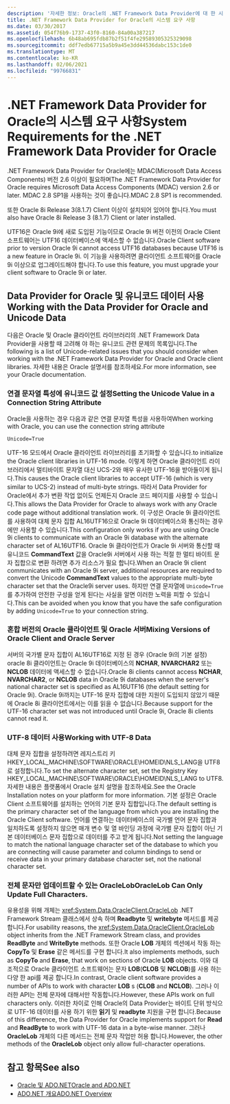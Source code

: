 ```yaml
---
description: '자세한 정보: Oracle의 .NET Framework Data Provider에 대 한 시스템 요구 사항'
title: .NET Framework Data Provider for Oracle의 시스템 요구 사항
ms.date: 03/30/2017
ms.assetid: 054f76b9-1737-43f0-8160-84a00a387217
ms.openlocfilehash: 6b48ab695fdb87b2f51f4fe29589305325329098
ms.sourcegitcommit: ddf7edb67715a5b9a45e3dd44536dabc153c1de0
ms.translationtype: MT
ms.contentlocale: ko-KR
ms.lasthandoff: 02/06/2021
ms.locfileid: "99766831"
---
```

# <a name="system-requirements-for-the-net-framework-data-provider-for-oracle"></a><span data-ttu-id="e38f1-103">.NET Framework Data Provider for Oracle의 시스템 요구 사항</span><span class="sxs-lookup"><span data-stu-id="e38f1-103">System Requirements for the .NET Framework Data Provider for Oracle</span></span>

<span data-ttu-id="e38f1-104">.NET Framework Data Provider for Oracle에는 MDAC(Microsoft Data Access Components) 버전 2.6 이상이 필요하며</span><span class="sxs-lookup"><span data-stu-id="e38f1-104">The .NET Framework Data Provider for Oracle requires Microsoft Data Access Components (MDAC) version 2.6 or later.</span></span> <span data-ttu-id="e38f1-105">MDAC 2.8 SP1을 사용하는 것이 좋습니다.</span><span class="sxs-lookup"><span data-stu-id="e38f1-105">MDAC 2.8 SP1 is recommended.</span></span>  
  
 <span data-ttu-id="e38f1-106">또한 Oracle 8i Release 3(8.1.7) Client 이상이 설치되어 있어야 합니다.</span><span class="sxs-lookup"><span data-stu-id="e38f1-106">You must also have Oracle 8i Release 3 (8.1.7) Client or later installed.</span></span>  
  
 <span data-ttu-id="e38f1-107">UTF16은 Oracle 9i에 새로 도입된 기능이므로 Oracle 9i 버전 이전의 Oracle Client 소프트웨어는 UTF16 데이터베이스에 액세스할 수 없습니다.</span><span class="sxs-lookup"><span data-stu-id="e38f1-107">Oracle Client software prior to version Oracle 9i cannot access UTF16 databases because UTF16 is a new feature in Oracle 9i.</span></span> <span data-ttu-id="e38f1-108">이 기능을 사용하려면 클라이언트 소프트웨어를 Oracle 9i 이상으로 업그레이드해야 합니다.</span><span class="sxs-lookup"><span data-stu-id="e38f1-108">To use this feature, you must upgrade your client software to Oracle 9i or later.</span></span>  
  
## <a name="working-with-the-data-provider-for-oracle-and-unicode-data"></a><span data-ttu-id="e38f1-109">Data Provider for Oracle 및 유니코드 데이터 사용</span><span class="sxs-lookup"><span data-stu-id="e38f1-109">Working with the Data Provider for Oracle and Unicode Data</span></span>  

<span data-ttu-id="e38f1-110">다음은 Oracle 및 Oracle 클라이언트 라이브러리의 .NET Framework Data Provider을 사용할 때 고려해 야 하는 유니코드 관련 문제의 목록입니다.</span><span class="sxs-lookup"><span data-stu-id="e38f1-110">The following is a list of Unicode-related issues that you should consider when working with the .NET Framework Data Provider for Oracle and Oracle client libraries.</span></span> <span data-ttu-id="e38f1-111">자세한 내용은 Oracle 설명서를 참조하세요.</span><span class="sxs-lookup"><span data-stu-id="e38f1-111">For more information, see your Oracle documentation.</span></span>  
  
### <a name="setting-the-unicode-value-in-a-connection-string-attribute"></a><span data-ttu-id="e38f1-112">연결 문자열 특성에 유니코드 값 설정</span><span class="sxs-lookup"><span data-stu-id="e38f1-112">Setting the Unicode Value in a Connection String Attribute</span></span>  

<span data-ttu-id="e38f1-113">Oracle을 사용하는 경우 다음과 같은 연결 문자열 특성을 사용하여</span><span class="sxs-lookup"><span data-stu-id="e38f1-113">When working with Oracle, you can use the connection string attribute</span></span>  
  
`Unicode=True`
  
<span data-ttu-id="e38f1-114">UTF-16 모드에서 Oracle 클라이언트 라이브러리를 초기화할 수 있습니다.</span><span class="sxs-lookup"><span data-stu-id="e38f1-114">to initialize the Oracle client libraries in UTF-16 mode.</span></span> <span data-ttu-id="e38f1-115">이렇게 하면 Oracle 클라이언트 라이브러리에서 멀티바이트 문자열 대신 UCS-2와 매우 유사한 UTF-16을 받아들이게 됩니다.</span><span class="sxs-lookup"><span data-stu-id="e38f1-115">This causes the Oracle client libraries to accept UTF-16 (which is very similar to UCS-2) instead of multi-byte strings.</span></span> <span data-ttu-id="e38f1-116">따라서 Data Provider for Oracle에서 추가 변환 작업 없이도 언제든지 Oracle 코드 페이지를 사용할 수 있습니다.</span><span class="sxs-lookup"><span data-stu-id="e38f1-116">This allows the Data Provider for Oracle to always work with any Oracle code page without additional translation work.</span></span> <span data-ttu-id="e38f1-117">이 구성은 Oracle 9i 클라이언트를 사용하여 대체 문자 집합 AL16UTF16으로 Oracle 9i 데이터베이스와 통신하는 경우에만 사용할 수 있습니다.</span><span class="sxs-lookup"><span data-stu-id="e38f1-117">This configuration only works if you are using Oracle 9i clients to communicate with an Oracle 9i database with the alternate character set of AL16UTF16.</span></span> <span data-ttu-id="e38f1-118">Oracle 9i 클라이언트가 Oracle 9i 서버와 통신할 때 유니코드 **CommandText** 값을 Oracle9i 서버에서 사용 하는 적절 한 멀티 바이트 문자 집합으로 변환 하려면 추가 리소스가 필요 합니다.</span><span class="sxs-lookup"><span data-stu-id="e38f1-118">When an Oracle 9i client communicates with an Oracle 9i server, additional resources are required to convert the Unicode **CommandText** values to the appropriate multi-byte character set that the Oracle9i server uses.</span></span> <span data-ttu-id="e38f1-119">하지만 연결 문자열에 `Unicode=True`를 추가하여 안전한 구성을 얻게 된다는 사실을 알면 이러한 노력을 피할 수 있습니다.</span><span class="sxs-lookup"><span data-stu-id="e38f1-119">This can be avoided when you know that you have the safe configuration by adding `Unicode=True` to your connection string.</span></span>  
  
### <a name="mixing-versions-of-oracle-client-and-oracle-server"></a><span data-ttu-id="e38f1-120">혼합 버전의 Oracle 클라이언트 및 Oracle 서버</span><span class="sxs-lookup"><span data-stu-id="e38f1-120">Mixing Versions of Oracle Client and Oracle Server</span></span>  

<span data-ttu-id="e38f1-121">서버의 국가별 문자 집합이 AL16UTF16로 지정 된 경우 (Oracle 9i의 기본 설정) oracle 8i 클라이언트는 Oracle 9i 데이터베이스의 **NCHAR**, **NVARCHAR2** 또는 **NCLOB** 데이터에 액세스할 수 없습니다.</span><span class="sxs-lookup"><span data-stu-id="e38f1-121">Oracle 8i clients cannot access **NCHAR**, **NVARCHAR2**, or **NCLOB** data in Oracle 9i databases when the server's national character set is specified as AL16UTF16 (the default setting for Oracle 9i).</span></span> <span data-ttu-id="e38f1-122">Oracle 9i까지는 UTF-16 문자 집합에 대한 지원이 도입되지 않았기 때문에 Oracle 8i 클라이언트에서는 이를 읽을 수 없습니다.</span><span class="sxs-lookup"><span data-stu-id="e38f1-122">Because support for the UTF-16 character set was not introduced until Oracle 9i, Oracle 8i clients cannot read it.</span></span>  
  
### <a name="working-with-utf-8-data"></a><span data-ttu-id="e38f1-123">UTF-8 데이터 사용</span><span class="sxs-lookup"><span data-stu-id="e38f1-123">Working with UTF-8 Data</span></span>  

<span data-ttu-id="e38f1-124">대체 문자 집합을 설정하려면 레지스트리 키 HKEY_LOCAL_MACHINE\SOFTWARE\ORACLE\HOMEID\NLS_LANG을 UTF8로 설정합니다.</span><span class="sxs-lookup"><span data-stu-id="e38f1-124">To set the alternate character set, set the Registry Key HKEY_LOCAL_MACHINE\SOFTWARE\ORACLE\HOMEID\NLS_LANG to UTF8.</span></span> <span data-ttu-id="e38f1-125">자세한 내용은 플랫폼에서 Oracle 설치 설명을 참조하세요.</span><span class="sxs-lookup"><span data-stu-id="e38f1-125">See the Oracle Installation notes on your platform for more information.</span></span> <span data-ttu-id="e38f1-126">기본 설정은 Oracle Client 소프트웨어를 설치하는 언어의 기본 문자 집합입니다.</span><span class="sxs-lookup"><span data-stu-id="e38f1-126">The default setting is the primary character set of the language from which you are installing the Oracle Client software.</span></span> <span data-ttu-id="e38f1-127">언어를 연결하는 데이터베이스의 국가별 언어 문자 집합과 일치하도록 설정하지 않으면 매개 변수 및 열 바인딩 과정에 국가별 문자 집합이 아닌 기본 데이터베이스 문자 집합으로 데이터를 주고 받게 됩니다.</span><span class="sxs-lookup"><span data-stu-id="e38f1-127">Not setting the language to match the national language character set of the database to which you are connecting will cause parameter and column bindings to send or receive data in your primary database character set, not the national character set.</span></span>  
  
### <a name="oraclelob-can-only-update-full-characters"></a><span data-ttu-id="e38f1-128">전체 문자만 업데이트할 수 있는 OracleLob</span><span class="sxs-lookup"><span data-stu-id="e38f1-128">OracleLob Can Only Update Full Characters.</span></span>  

<span data-ttu-id="e38f1-129">유용성을 위해 개체는 <xref:System.Data.OracleClient.OracleLob> .NET Framework Stream 클래스에서 상속 하며 **Readbyte** 및 **writebyte** 메서드를 제공 합니다.</span><span class="sxs-lookup"><span data-stu-id="e38f1-129">For usability reasons, the <xref:System.Data.OracleClient.OracleLob> object inherits from the .NET Framework Stream class, and provides **ReadByte** and **WriteByte** methods.</span></span> <span data-ttu-id="e38f1-130">또한 Oracle **LOB** 개체의 섹션에서 작동 하는 **CopyTo** 및 **Erase** 같은 메서드를 구현 합니다.</span><span class="sxs-lookup"><span data-stu-id="e38f1-130">It also implements methods, such as **CopyTo** and **Erase**, that work on sections of Oracle **LOB** objects.</span></span> <span data-ttu-id="e38f1-131">이와 대조적으로 Oracle 클라이언트 소프트웨어는 문자 **LOB**(**CLOB** 및 **NCLOB**)를 사용 하는 다양 한 api를 제공 합니다.</span><span class="sxs-lookup"><span data-stu-id="e38f1-131">In contrast, Oracle client software provides a number of APIs to work with character **LOB** s (**CLOB** and **NCLOB**).</span></span> <span data-ttu-id="e38f1-132">그러나 이러한 API는 전체 문자에 대해서만 작동합니다.</span><span class="sxs-lookup"><span data-stu-id="e38f1-132">However, these APIs work on full characters only.</span></span> <span data-ttu-id="e38f1-133">이러한 차이로 인해 Oracle의 Data Provider는 바이트 단위 방식으로 UTF-16 데이터를 사용 하기 위한 **읽기** 및 **readbyte** 지원을 구현 합니다.</span><span class="sxs-lookup"><span data-stu-id="e38f1-133">Because of this difference, the Data Provider for Oracle implements support for **Read** and **ReadByte** to work with UTF-16 data in a byte-wise manner.</span></span> <span data-ttu-id="e38f1-134">그러나 **OracleLob** 개체의 다른 메서드는 전체 문자 작업만 허용 합니다.</span><span class="sxs-lookup"><span data-stu-id="e38f1-134">However, the other methods of the **OracleLob** object only allow full-character operations.</span></span>  
  
## <a name="see-also"></a><span data-ttu-id="e38f1-135">참고 항목</span><span class="sxs-lookup"><span data-stu-id="e38f1-135">See also</span></span>

- [<span data-ttu-id="e38f1-136">Oracle 및 ADO.NET</span><span class="sxs-lookup"><span data-stu-id="e38f1-136">Oracle and ADO.NET</span></span>](oracle-and-adonet.md)
- [<span data-ttu-id="e38f1-137">ADO.NET 개요</span><span class="sxs-lookup"><span data-stu-id="e38f1-137">ADO.NET Overview</span></span>](ado-net-overview.md)
